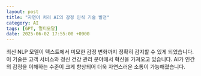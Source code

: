 ```yaml
---
layout: post
title: "자연어 처리 AI의 감정 인식 기술 발전"
category: AI
tags: [GPT, 멀티모달]
date: 2025-06-02 17:55:00 +0900
---
```


최신 NLP 모델이 텍스트에서 미묘한 감정 변화까지 정확히 감지할 수 있게 되었습니다. 이 기술은 고객 서비스와 정신 건강 관리 분야에서 혁신을 가져오고 있습니다. AI가 인간의 감정을 이해하는 수준이 크게 향상되어 더욱 자연스러운 소통이 가능해졌습니다.